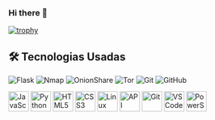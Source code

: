 ### Hi there 👋


[![trophy](https://github-profile-trophy.vercel.app/?username=jorgewesley&theme=kimbie_dark&no-frame=true&row=2&column=3)](https://github.com/ryo-ma/github-profile-trophy)


## 🛠️ Tecnologias Usadas

![Flask](https://img.shields.io/badge/Flask-000000?style=for-the-badge&logo=flask&logoColor=white)
![Nmap](https://img.shields.io/badge/Nmap-004AA2?style=for-the-badge&logo=nmap&logoColor=white)
![OnionShare](https://img.shields.io/badge/OnionShare-5A29E4?style=for-the-badge&logo=tor&logoColor=white)
![Tor](https://img.shields.io/badge/Tor-7D4698?style=for-the-badge&logo=tor-browser&logoColor=white)
![Git](https://img.shields.io/badge/Git-F05032?style=for-the-badge&logo=git&logoColor=white)
![GitHub](https://img.shields.io/badge/GitHub-181717?style=for-the-badge&logo=github&logoColor=white)

<p align="left">
  <img src="https://cdn.jsdelivr.net/gh/devicons/devicon/icons/javascript/javascript-original.svg" alt="JavaScript" width="40" height="40"/>
  <img src="https://cdn.jsdelivr.net/gh/devicons/devicon/icons/python/python-original.svg" alt="Python" width="40" height="40"/>
  <img src="https://cdn.jsdelivr.net/gh/devicons/devicon/icons/html5/html5-original.svg" alt="HTML5" width="40" height="40"/>
  <img src="https://cdn.jsdelivr.net/gh/devicons/devicon/icons/css3/css3-original.svg" alt="CSS3" width="40" height="40"/>
  <img src="https://cdn.jsdelivr.net/gh/devicons/devicon/icons/linux/linux-original.svg" alt="Linux" width="40" height="40"/>
  <img src="https://img.icons8.com/material-outlined/40/02569B/api.png" alt="API REST" width="40" height="40"/>
  <img src="https://cdn.jsdelivr.net/gh/devicons/devicon/icons/git/git-original.svg" alt="Git" width="40" height="40"/>
  <img src="https://cdn.jsdelivr.net/gh/devicons/devicon/icons/vscode/vscode-original.svg" alt="VSCode" width="40" height="40"/>
  <img src="https://img.icons8.com/ios-filled/40/5391FE/powershell.png" alt="PowerShell" width="40" height="40"/>
</p>



<!--

dark, radical, merko, gruvbox, tokyonight, onedark, cobalt, synthwave, highcontrast, dracula
![Anurag's GitHub stats](https://github-readme-stats.vercel.app/api?username=jorgewesley&show_icons=true&theme=onedark)

**jorgewesley/Jorgewesley** is a ✨ _special_ ✨ repository because its `README.md` (this file) appears on your GitHub profile.

Here are some ideas to get you started:

- 🔭 I’m currently working on ...
- 🌱 I’m currently learning ...
- 👯 I’m looking to collaborate on ..
- 🤔 I’m looking for help with ...
- 💬 Ask me about ...
- 📫 How to reach me: ...
- 😄 Pronouns: ...
- ⚡ Fun fact: ...
-->

